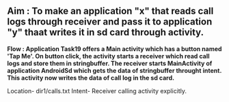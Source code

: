 ## Aim : To make an application "x" that reads call logs through receiver and pass it to  application "y" thaat writes it in sd card through activity.
__Flow : Application Task19 offers a Main activity which has a button named 'Tap Me'. On button click, the activity starts a receiver which read call logs and store them in stringbuffer. The receiver starts MainActivity of application AndroidSd which gets the data of stringbuffer throught intent. This activity now writes the data of call log in the sd card.__

Location- dir1/calls.txt
Intent- Receiver calling activity explicitly.
